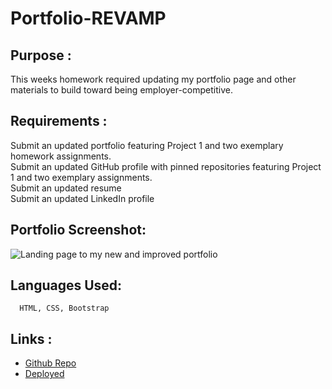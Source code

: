 # Portfolio-REVAMP

## Purpose : ##

This weeks homework required updating my portfolio page and other materials to build toward being employer-competitive.

## Requirements : ##

Submit an updated portfolio featuring Project 1 and two exemplary homework assignments.
<br>
Submit an updated GitHub profile with pinned repositories featuring Project 1 and two exemplary assignments.
<br>
Submit an updated resume
<br>
Submit an updated LinkedIn profile
  
 
 ## Portfolio Screenshot: ##
  
  ![Landing page to my new and improved portfolio]()
  
 ## Languages Used: ##
  
      HTML, CSS, Bootstrap 
      
 ## Links : ##
* [Github Repo](https://github.com/natcarvajal/Portfolio-REVAMP)
* [Deployed](https://natcarvajal.github.io/Portfolio-REVAMP/)

